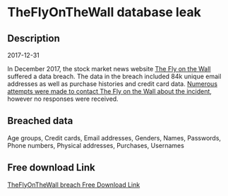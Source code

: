 # TheFlyOnTheWall database leak

## Description

2017-12-31

In December 2017, the stock market news website <a href="http://theflyonthewall.com/" target="_blank" rel="noopener">The Fly on the Wall</a> suffered a data breach. The data in the breach included 84k unique email addresses as well as purchase histories and credit card data. <a href="https://www.troyhunt.com/streamlining-data-breach-disclosure-a-step-by-step-process" target="_blank" rel="noopener">Numerous attempts were made to contact The Fly on the Wall about the incident</a>, however no responses were received.

## Breached data

Age groups, Credit cards, Email addresses, Genders, Names, Passwords, Phone numbers, Physical addresses, Purchases, Usernames

## Free download Link

[TheFlyOnTheWall breach Free Download Link](https://tinyurl.com/2b2k277t)